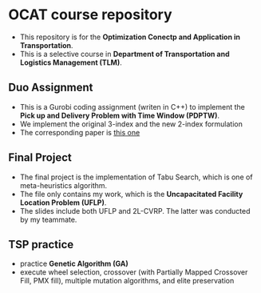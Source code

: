 # OCAT course repository
- This repository is for the **Optimization Conectp and Application in Transportation**.
- This is a selective course in **Department of Transportation and Logistics Management (TLM)**. 

## Duo Assignment
- This is a Gurobi coding assignment (writen in C++) to implement the **Pick up and Delivery Problem with Time Window (PDPTW)**.
- We implement the original 3-index and the new 2-index formulation
- The corresponding paper is [this one](https://www.sciencedirect.com/science/article/pii/S0167637717302651)

## Final Project
- The final project is the implementation of Tabu Search, which is one of meta-heuristics algorithm.
- The file only contains my work, which is the **Uncapacitated Facility Location Problem  (UFLP)**.
- The slides include both UFLP and 2L-CVRP. The latter was conducted by my teammate.

## TSP practice
- practice **Genetic Algorithm (GA)**
- execute wheel selection, crossover (with Partially Mapped Crossover Fill, PMX fill), multiple mutation algorithms, and elite preservation
